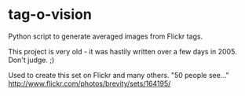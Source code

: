 tag-o-vision
============

Python script to generate averaged images from Flickr tags.

This project is very old - it was hastily written over a few days in 2005. Don't judge. ;)

Used to create this set on Flickr and many others.
"50 people see..."  http://www.flickr.com/photos/brevity/sets/164195/

